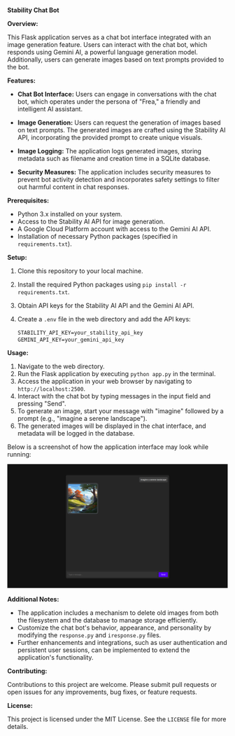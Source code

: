 **Stability Chat Bot**

**Overview:**

This Flask application serves as a chat bot interface integrated with an image generation feature. Users can interact with the chat bot, which responds using Gemini AI, a powerful language generation model. Additionally, users can generate images based on text prompts provided to the bot.

**Features:**

- **Chat Bot Interface:** Users can engage in conversations with the chat bot, which operates under the persona of "Frea," a friendly and intelligent AI assistant.
  
- **Image Generation:** Users can request the generation of images based on text prompts. The generated images are crafted using the Stability AI API, incorporating the provided prompt to create unique visuals.

- **Image Logging:** The application logs generated images, storing metadata such as filename and creation time in a SQLite database.

- **Security Measures:** The application includes security measures to prevent bot activity detection and incorporates safety settings to filter out harmful content in chat responses.

**Prerequisites:**

- Python 3.x installed on your system.
- Access to the Stability AI API for image generation.
- A Google Cloud Platform account with access to the Gemini AI API.
- Installation of necessary Python packages (specified in `requirements.txt`).

**Setup:**

1. Clone this repository to your local machine.
2. Install the required Python packages using `pip install -r requirements.txt`.
3. Obtain API keys for the Stability AI API and the Gemini AI API.
4. Create a `.env` file in the web directory and add the API keys:

    ```
    STABILITY_API_KEY=your_stability_api_key
    GEMINI_API_KEY=your_gemini_api_key
    ```

**Usage:**

1. Navigate to the web directory.
2. Run the Flask application by executing `python app.py` in the terminal.
3. Access the application in your web browser by navigating to `http://localhost:2500`.
4. Interact with the chat bot by typing messages in the input field and pressing "Send".
5. To generate an image, start your message with "imagine" followed by a prompt (e.g., "imagine a serene landscape").
6. The generated images will be displayed in the chat interface, and metadata will be logged in the database.

Below is a screenshot of how the application interface may look while running:

![Demo Screenshot](web/example/demo.png)

**Additional Notes:**

- The application includes a mechanism to delete old images from both the filesystem and the database to manage storage efficiently.
- Customize the chat bot's behavior, appearance, and personality by modifying the `response.py` and `iresponse.py` files.
- Further enhancements and integrations, such as user authentication and persistent user sessions, can be implemented to extend the application's functionality.

**Contributing:**

Contributions to this project are welcome. Please submit pull requests or open issues for any improvements, bug fixes, or feature requests.

**License:**

This project is licensed under the MIT License. See the `LICENSE` file for more details.

